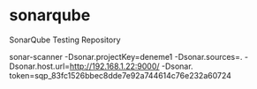# sonarqube
SonarQube Testing Repository


sonar-scanner   -Dsonar.projectKey=deneme1   -Dsonar.sources=.   -Dsonar.host.url=http://192.168.1.22:9000/   -Dsonar. token=sqp_83fc1526bbec8dde7e92a744614c76e232a60724